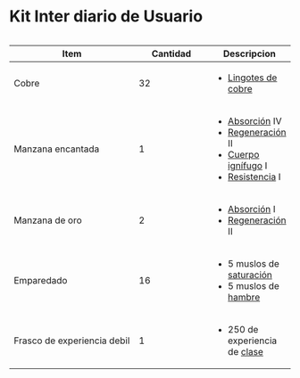 # Kit Inter diario de Usuario

<figure><img src="../../../.gitbook/assets/image (4).png" alt=""><figcaption></figcaption></figure>

<table><thead><tr><th width="281.3333333333333">Item</th><th width="146">Cantidad</th><th>Descripcion</th></tr></thead><tbody><tr><td>Cobre</td><td>32</td><td><ul><li><a href="../../../items/genericos/vanilla/lingote-de-cobre.md">Lingotes de cobre</a></li></ul></td></tr><tr><td>Manzana encantada</td><td>1</td><td><ul><li><a href="https://minecraft.fandom.com/es/wiki/Absorci%C3%B3n">Absorción</a> IV </li><li><a href="https://minecraft.fandom.com/es/wiki/Regeneraci%C3%B3n">Regeneración</a> II</li><li><a href="https://minecraft.fandom.com/es/wiki/Cuerpo_ign%C3%ADfugo">Cuerpo ignífugo</a> I </li><li><a href="https://minecraft.fandom.com/es/wiki/Resistencia">Resistencia</a> I</li></ul></td></tr><tr><td>Manzana de oro</td><td>2</td><td><ul><li><a href="https://minecraft.fandom.com/es/wiki/Absorci%C3%B3n">Absorción</a> I</li><li><a href="https://minecraft.fandom.com/es/wiki/Regeneraci%C3%B3n">Regeneración</a> II</li></ul></td></tr><tr><td>Emparedado</td><td>16</td><td><ul><li>5 muslos de <a href="https://minecraft.fandom.com/es/wiki/Saturaci%C3%B3n">saturación</a></li><li>5 muslos de <a href="https://minecraft.fandom.com/es/wiki/Hambre">hambre</a></li></ul></td></tr><tr><td>Frasco de experiencia debil</td><td>1</td><td><ul><li>250 de experiencia de <a href="../../../mecanicas/clases.md">clase</a></li></ul></td></tr></tbody></table>
